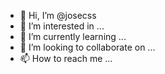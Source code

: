- 👋 Hi, I’m @josecss
- 👀 I’m interested in ...
- 🌱 I’m currently learning ...
- 💞️ I’m looking to collaborate on ...
- 📫 How to reach me ...

<!---
josecss/josecss is a ✨ special ✨ repository because its `README.md` (this file) appears on your GitHub profile.
You can click the Preview link to take a look at your changes.
--->
